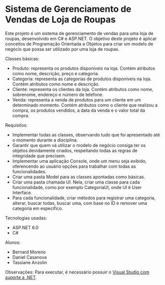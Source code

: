 # Sistema de Gerenciamento de Vendas de Loja de Roupas
Este projeto é um sistema de gerenciamento de vendas para uma loja de roupas, desenvolvido em C# e ASP.NET. O objetivo deste projeto é aplicar conceitos de Programação Orientada a Objetos para criar um modelo de negócio que possa ser utilizado por uma loja de roupas.

Classes básicas:
- Produto: representa os produtos disponíveis na loja. Contém atributos como nome, descrição, preço e categoria.
- Categoria: representa as categorias de produtos disponíveis na loja. Contém atributos como nome e descrição.
- Cliente: representa os clientes da loja. Contém atributos como nome, sobrenome, endereço e número de telefone.
- Venda: representa a venda de produtos para um cliente em um determinado momento. Contém atributos como o cliente que realizou a compra, os produtos vendidos, a data da venda e o valor total da compra.

Requisitos:
- Implementar todas as classes, observando tudo que foi apresentado até o momento durante a disciplina.
- Garantir que quem vá utilizar o modelo de negócio consiga ter os objetos devidamente criados, respeitando todas as regras de integridade que precisem.
- Implementar uma aplicação Console, onde um menu seja exibido, oferencendo ao usuário opções para trabalhar com todas as funcionalidades.
- Criar uma pasta Model para as classes apontadas como básicas.
- Criar uma pasta chamada UI. Nela, criar uma classe para cada funcionalidade, como por exemplo CategoriaUI, onde UI é User Interface.
- Para cada funcionalidade, criar métodos para registrar uma categoria, alterar, buscar todas, buscar uma, com base no ID e remover uma categoria em específico.

Tecnologias usadas:
- ASP.NET 6.0
- C#

Alunos:
- Bernard Moreno
- Daniel Casanova
- Tassiane Anzolin

Observações:
Para executar, é necessário possuir o [Visual Studio com suporte a .NET](https://visualstudio.microsoft.com/pt-br/vs/features/net-development/).
